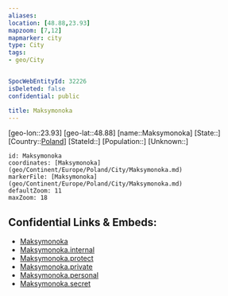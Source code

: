 ```yaml
---
aliases: 
location: [48.88,23.93]
mapzoom: [7,12] 
mapmarker: city 
type: City
tags:
- geo/City


SpocWebEntityId: 32226
isDeleted: false
confidential: public

title: Maksymonoka
---
```

[geo-lon::23.93]
[geo-lat::48.88]
[name::Maksymonoka]
[State::]
[Country::[Poland](geo/Continent/Europe/Poland.md)]
[StateId::]
[Population::]
[Unknown::]


```leaflet
id: Maksymonoka
coordinates: [Maksymonoka](geo/Continent/Europe/Poland/City/Maksymonoka.md)
markerFile: [Maksymonoka](geo/Continent/Europe/Poland/City/Maksymonoka.md)
defaultZoom: 11 
maxZoom: 18
```


## Confidential Links & Embeds: 
- [Maksymonoka](../../../../../../_public/geo/Continent/Europe/Poland/City/Maksymonoka.md) 
- [Maksymonoka.internal](../../../../../../_internal/geo/Continent/Europe/Poland/City/Maksymonoka.internal.md) 
- [Maksymonoka.protect](../../../../../../_protect/geo/Continent/Europe/Poland/City/Maksymonoka.protect.md) 
- [Maksymonoka.private](../../../../../../_private/geo/Continent/Europe/Poland/City/Maksymonoka.private.md) 
- [Maksymonoka.personal](../../../../../../_personal/geo/Continent/Europe/Poland/City/Maksymonoka.personal.md) 
- [Maksymonoka.secret](../../../../../../_secret/geo/Continent/Europe/Poland/City/Maksymonoka.secret.md) 
